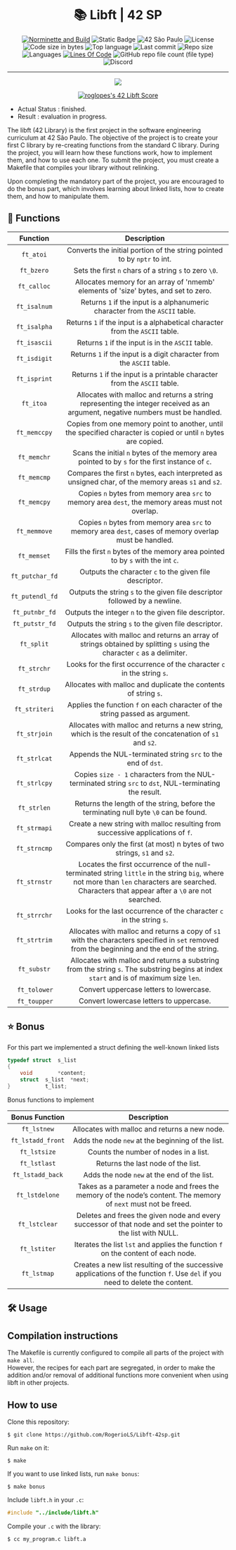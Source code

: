 <div align = center>

# :books: Libft | 42 SP

[![Norminette and Build](https://github.com/RogerioLS/Libft-42sp/actions/workflows/main.yml/badge.svg)](https://github.com/RogerioLS/Libft-42sp/actions/workflows/main.yml)
![Static Badge](https://img.shields.io/badge/LIBFT-42-blue)
![42 São Paulo](https://img.shields.io/badge/42-SP-1E2952)
![License](https://img.shields.io/github/license/RogerioLS/Libft-42sp?color=dark-green)
![Code size in bytes](https://img.shields.io/github/languages/code-size/RogerioLS/Libft-42sp?color=dark-green)
![Top language](https://img.shields.io/github/languages/top/RogerioLS/Libft-42sp?color=dark-green)
![Last commit](https://img.shields.io/github/last-commit/RogerioLS/Libft-42sp?color=dark-green)
![Repo size](https://img.shields.io/github/repo-size/RogerioLS/Libft-42sp)
![Languages](https://img.shields.io/github/languages/count/RogerioLS/Libft-42sp?color=red)
[![Lines Of Code](https://tokei.rs/b1/github/RogerioLS/Libft-42sp?category=code)](https://github.com/XAMPPRocky/tokei)
![GitHub repo file count (file type)](https://img.shields.io/github/directory-file-count/RogerioLS/Libft-42sp%2Fsources?label=files%20sources&color=8602b1)
![Discord](https://img.shields.io/discord/1114673462859006044?label=testemunhas%20de%20vim&color=ffbe3a)

</div>

---

<div align = center>

![](https://game.42sp.org.br/static/assets/achievements/libftm.png)

[![roglopes's 42 Libft Score](https://badge42.vercel.app/api/v2/clljwl4dk005408mn48ta77wy/project/3196037)](https://github.com/JaeSeoKim/badge42)
</div>

- Actual Status : finished.
- Result        : evaluation in progress.

The libft (42 Library) is the first project in the software engineering curriculum at 42 São Paulo. The objective of the project is to create your first C library by re-creating functions from the standard C library. During the project, you will learn how these functions work, how to implement them, and how to use each one. To submit the project, you must create a Makefile that compiles your library without relinking.

Upon completing the mandatory part of the project, you are encouraged to do the bonus part, which involves learning about linked lists, how to create them, and how to manipulate them.

## 📝 Functions

| Function | Description |
| :------: | :---------: |
| ``ft_atoi`` | Converts the initial portion of the string pointed to by ``nptr`` to int. |
| ``ft_bzero`` | Sets the first ``n`` chars of a string ``s`` to zero ``\0``. |
| ``ft_calloc`` | Allocates memory for an array of 'nmemb' elements of 'size' bytes, and set to zero. |
| ``ft_isalnum`` | Returns ``1`` if the input is a alphanumeric character from the ``ASCII`` table. |
| ``ft_isalpha`` | Returns ``1`` if the input is a alphabetical character from the ``ASCII`` table. |
| ``ft_isascii`` | Returns ``1`` if the input is in the ``ASCII`` table. |
| ``ft_isdigit`` | Returns ``1`` if the input is a digit character from the ``ASCII`` table. |
| ``ft_isprint`` | Returns ``1`` if the input is a printable character from the ``ASCII`` table. |
| ``ft_itoa`` | Allocates with malloc and returns a string representing the integer received as an argument, negative numbers must be handled. |
| ``ft_memccpy`` | Copies from one memory point to another, until the specified character is copied or until ``n`` bytes are copied. |
| ``ft_memchr`` | Scans the initial ``n`` bytes of the memory area pointed to by ``s`` for the first instance of ``c``. |
| ``ft_memcmp`` | Compares the first ``n`` bytes, each interpreted as unsigned char, of the memory areas ``s1`` and ``s2``. |
| ``ft_memcpy`` | Copies ``n`` bytes from memory area ``src`` to memory area ``dest``, the memory areas must not overlap. |
| ``ft_memmove`` | Copies ``n`` bytes from memory area ``src`` to memory area ``dest``, cases of memory overlap must be handled. |
| ``ft_memset`` | Fills the first ``n`` bytes of the memory area pointed to by ``s`` with the int ``c``. |
| ``ft_putchar_fd`` | Outputs the character ``c`` to the given file descriptor. |
| ``ft_putendl_fd`` | Outputs the string ``s`` to the given file descriptor followed by a newline. |
| ``ft_putnbr_fd`` | Outputs the integer ``n`` to the given file descriptor. |
| ``ft_putstr_fd`` | Outputs the string ``s`` to the given file descriptor. |
| ``ft_split`` | Allocates with malloc and returns an array of strings obtained by splitting ``s`` using the character ``c`` as a delimiter. |
| ``ft_strchr`` | Looks for the first occurrence of the character ``c`` in the string ``s``. |
| ``ft_strdup`` | Allocates with malloc and duplicate the contents of string ``s``. |
| ``ft_striteri`` | Applies the function ``f`` on each character of the string passed as argument. |
| ``ft_strjoin`` | Allocates with malloc and returns a new string, which is the result of the concatenation of ``s1`` and ``s2``. |
| ``ft_strlcat`` | Appends the NUL-terminated string ``src`` to the end of ``dst``. |
| ``ft_strlcpy`` | Copies ``size - 1`` characters from the NUL-terminated string ``src`` to ``dst``, NUL-terminating the result. |
| ``ft_strlen`` | Returns the length of the string, before the terminating null byte ``\0`` can be found. |
| ``ft_strmapi`` | Create a new string with malloc resulting from successive applications of ``f``. |
| ``ft_strncmp`` | Compares only the first (at most) n bytes of two strings, ``s1`` and ``s2``. |
| ``ft_strnstr`` | Locates the first occurrence of the null-terminated string ``little`` in the string ``big``, where not more than ``len`` characters are searched. Characters that appear after a ``\0`` are not searched. |
| ``ft_strrchr`` | Looks for the last occurrence of the character ``c`` in the string ``s``. |
| ``ft_strtrim`` | Allocates with malloc and returns a copy of ``s1`` with the characters specified in ``set`` removed from the beginning and the end of the string. |
| ``ft_substr`` | Allocates with malloc and returns a substring from the string ``s``. The substring begins at index ``start`` and is of maximum size ``len``. |
| ``ft_tolower`` | Convert uppercase letters to lowercase. |
| ``ft_toupper`` | Convert lowercase letters to uppercase. |

## :star: Bonus
For this part we implemented a struct defining the well-known linked lists
```C
typedef	struct	s_list
{
	void		*content;
	struct	s_list	*next;
}			t_list;
```

Bonus functions to implement

| Bonus Function | Description |
| :------------: | :---------: |
| ``ft_lstnew`` | Allocates with malloc and returns a new node. |
| ``ft_lstadd_front`` | Adds the node ``new`` at the beginning of the list. |
| ``ft_lstsize`` | Counts the number of nodes in a list. |
| ``ft_lstlast`` | Returns the last node of the list. |
| ``ft_lstadd_back`` | Adds the node ``new`` at the end of the list. |
| ``ft_lstdelone`` | Takes as a parameter a node and frees the memory of the node’s content. The memory of ``next`` must not be freed. |
| ``ft_lstclear`` | Deletes and frees the given node and every successor of that node and set the pointer to the list with NULL. |
| ``ft_lstiter`` | Iterates the list ``lst`` and applies the function ``f`` on the content of each node. |
| ``ft_lstmap`` | Creates a new list resulting of the successive applications of the function ``f``. Use ``del`` if you need to delete the content. |

## 🛠️ Usage

## Compilation instructions
The Makefile is currently configured to compile all parts of the project with `make all`. \
However, the recipes for each part are segregated, in order to make the addition and/or removal of additional functions more convenient when using libft in other projects.

## How to use

Clone this repository:
```shell
$ git clone https://github.com/RogerioLS/Libft-42sp.git
```

Run `make` on it:
```shell
$ make
```

If you want to use linked lists, run `make bonus`:
```shell
$ make bonus
```

Include `libft.h` in your `.c`:
```c
#include "../include/libft.h"
```

Compile your `.c` with the library:
```shell
$ cc my_program.c libft.a
```

